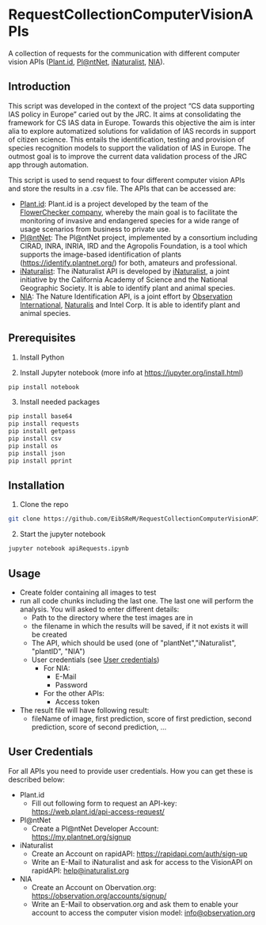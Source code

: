 # RequestCollectionComputerVisionAPIs
A collection of requests for the communication with different computer vision APIs ([Plant.id](https://www.plant.id/), [Pl@ntNet](https://plantnet.org/en/), [iNaturalist](https://www.inaturalist.org/pages/computer_vision_demo), [NIA](https://observation.org/apps/obsidentify/)).

## Introduction
This script was developed in the context of the project “CS data supporting IAS policy in Europe” caried out by the JRC. It aims at consolidating the framework for CS IAS data in Europe. Towards this objective the aim is inter alia to explore automatized solutions for validation of IAS records in support of citizen science. This entails the identification, testing and provision of species recognition models to support the validation of IAS in Europe. The outmost goal is to improve the current data validation process of the JRC app through automation.

This script is used to send request to four different computer vision APIs and store the results in a .csv file. The APIs that can be accessed are:
 * [Plant.id](https://www.plant.id/): Plant.id is a project developed by the team of the [FlowerChecker company](http://flowerchecker.com/), whereby the main goal is to facilitate the monitoring of invasive and endangered species for a wide range of usage scenarios from business to private use.
 * [Pl@ntNet](https://plantnet.org/en/): The Pl@ntNet project, implemented by a consortium including CIRAD, INRA, INRIA, IRD and the Agropolis Foundation, is a tool which supports the image-based identification of plants (https://identify.plantnet.org/) for both, amateurs and professional.
 * [iNaturalist](https://www.inaturalist.org/pages/computer_vision_demo): The iNaturalist API is developed by [iNaturalist](https://www.inaturalist.org/), a joint initiative by the California Academy of Science and the National Geographic Society. It is able to identify plant and animal species.
 * [NIA](https://observation.org/apps/obsidentify/): The Nature Identification API, is a joint effort by [Observation International](https://observation-international.org/en/), [Naturalis](https://www.naturalis.nl/en) and Intel Corp. It is able to identify plant and animal species.

## Prerequisites

1. Install Python

2. Install Jupyter notebook (more info at https://jupyter.org/install.html)
```bash
pip install notebook
```
3. Install needed packages 

```bash
pip install base64
pip install requests
pip install getpass
pip install csv
pip install os
pip install json
pip install pprint
```

## Installation
1. Clone the repo
```bash
git clone https://github.com/EibSReM/RequestCollectionComputerVisionAPIs.git
```

2. Start the jupyter notebook
```bash
jupyter notebook apiRequests.ipynb
```


## Usage
* Create folder containing all images to test
* run all code chunks including the last one. The last one will perform the analysis. You will asked to enter different details: 
  * Path to the directory where the test images are in
  * the filename in which the results will be saved, if it not exists it will be created
  * The API, which should be used (one of "plantNet","iNaturalist", "plantID", "NIA")
  * User credentials (see [User credentials](#user-credentials))
    * For NIA:
      * E-Mail
      * Password 
    * For the other APIs:
      * Access token
* The result file will have following result:
  * fileName of image, first prediction, score of first prediction, second prediction, score of second prediction, ... 


## User Credentials
For all APIs you need to provide user credentials. How you can get these is described below:

* Plant.id
  * Fill out following form to request an API-key: https://web.plant.id/api-access-request/
* Pl@ntNet
  * Create a Pl@ntNet Developer Account: https://my.plantnet.org/signup
* iNaturalist
  * Create an Account on rapidAPI: https://rapidapi.com/auth/sign-up
  * Write an E-Mail to iNaturalist and ask for access to the VisionAPI on rapidAPI: help@inaturalist.org
* NIA
  * Create an Account on Obervation.org: https://observation.org/accounts/signup/
  * Write an E-Mail to observation.org and ask them to enable your account to access the computer vision model: info@observation.org 
